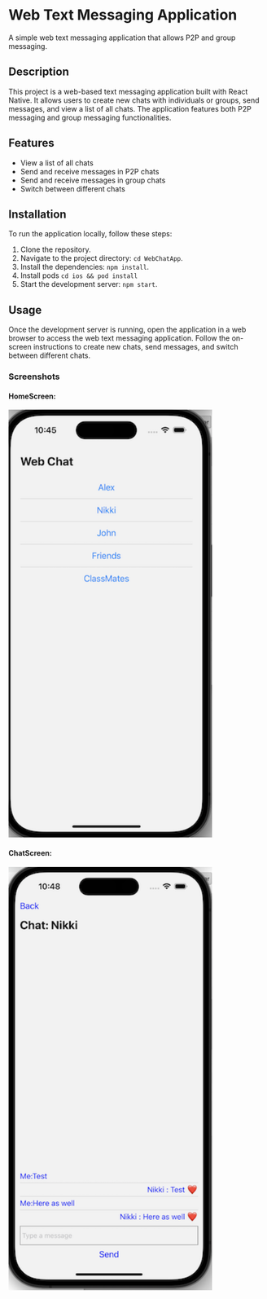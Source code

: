 # Web Text Messaging Application

A simple web text messaging application that allows P2P and group messaging.

## Description

This project is a web-based text messaging application built with React Native. It allows users to create new chats with individuals or groups, send messages, and view a list of all chats. The application features both P2P messaging and group messaging functionalities.

## Features
- View a list of all chats
- Send and receive messages in P2P chats
- Send and receive messages in group chats
- Switch between different chats


## Installation

To run the application locally, follow these steps:

1. Clone the repository.
2. Navigate to the project directory: `cd WebChatApp`.
3. Install the dependencies: `npm install`.
4. Install pods `cd ios && pod install`
5. Start the development server: `npm start`.

## Usage

Once the development server is running, open the application in a web browser to access the web text messaging application. Follow the on-screen instructions to create new chats, send messages, and switch between different chats.

### Screenshots

#### HomeScreen:
<img src="./src/assets/Home.png" alt="HomeScreen" width="400" />

#### ChatScreen:
<img src="./src/assets/Chat.png" alt="ChatScreen" width="400" />